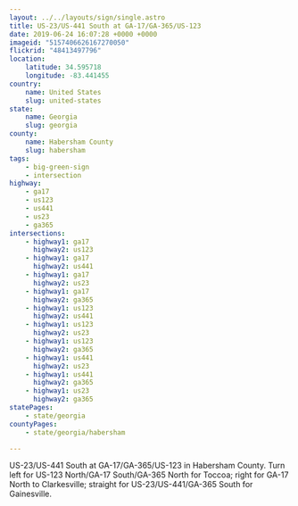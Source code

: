 ```yaml
---
layout: ../../layouts/sign/single.astro
title: US-23/US-441 South at GA-17/GA-365/US-123
date: 2019-06-24 16:07:28 +0000 +0000
imageid: "5157406626167270050"
flickrid: "48413497796"
location:
    latitude: 34.595718
    longitude: -83.441455
country:
    name: United States
    slug: united-states
state:
    name: Georgia
    slug: georgia
county:
    name: Habersham County
    slug: habersham
tags:
    - big-green-sign
    - intersection
highway:
    - ga17
    - us123
    - us441
    - us23
    - ga365
intersections:
    - highway1: ga17
      highway2: us123
    - highway1: ga17
      highway2: us441
    - highway1: ga17
      highway2: us23
    - highway1: ga17
      highway2: ga365
    - highway1: us123
      highway2: us441
    - highway1: us123
      highway2: us23
    - highway1: us123
      highway2: ga365
    - highway1: us441
      highway2: us23
    - highway1: us441
      highway2: ga365
    - highway1: us23
      highway2: ga365
statePages:
    - state/georgia
countyPages:
    - state/georgia/habersham

---
```

US-23/US-441 South at GA-17/GA-365/US-123 in Habersham County.  Turn left for US-123 North/GA-17 South/GA-365 North for Toccoa; right for GA-17 North to Clarkesville; straight for US-23/US-441/GA-365 South for Gainesville.
